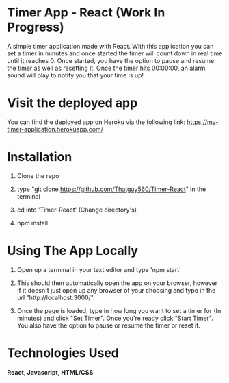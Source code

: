 # Timer App - React (Work In Progress)

<!-- To add GIF Image -->

<!-- <p align="center">
  <img src="NewDemoOfApp.gif" alt="animated" />
</p> -->

A simple timer application made with React. With this application you can set a timer in minutes and once started the timer will count down in real time until it reaches 0. Once started, you have the option to pause and resume the timer as well as resetting it. Once the timer hits 00:00:00, an alarm sound will play to notify you that your time is up!

# Visit the deployed app

You can find the deployed app on Heroku via the following link:
https://my-timer-application.herokuapp.com/
 
# Installation

1. Clone the repo

2. type "git clone https://github.com/Thatguy560/Timer-React" in the terminal

3. cd into 'Timer-React' (Change directory's)

4. npm install

# Using The App Locally

1. Open up a terminal in your text editor and type 'npm start'

2. This should then automatically open the app on your browser, however if it doesn't just open up any browser of your choosing and type in the url "http://localhost:3000/".

3. Once the page is loaded, type in how long you want to set a timer for (In minutes) and click "Set Timer". Once you're ready click "Start Timer". You also have the option to pause or resume the timer or reset it.

# Technologies Used

#### React, Javascript, HTML/CSS

